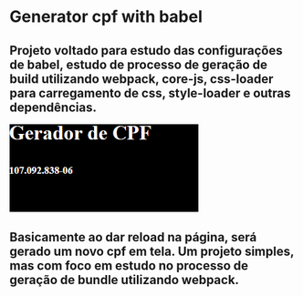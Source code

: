# Generator cpf with babel

## Projeto voltado para estudo das configurações de babel, estudo de processo de geração de build utilizando webpack, core-js, css-loader para carregamento de css, style-loader e outras dependências.

![gerador de cpf](images/image.png)

## Basicamente ao dar reload na página, será gerado um novo cpf em tela. Um projeto simples, mas com foco em estudo no processo de geração de bundle utilizando webpack.
